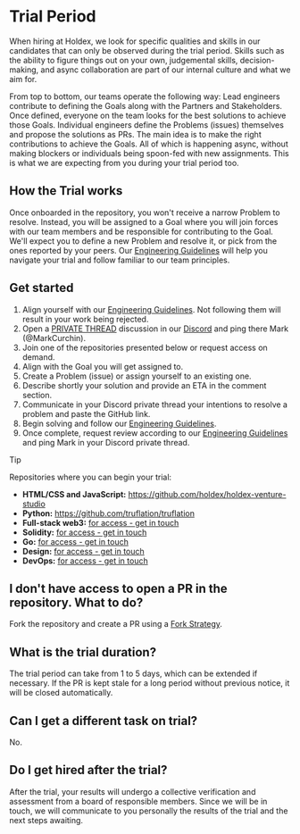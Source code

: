 # Trial Period
When hiring at Holdex, we look for specific qualities and skills in our candidates that can only be observed during the trial period. Skills such as the ability to figure things out on your own, judgemental skills, decision-making, and async collaboration are part of our internal culture and what we aim for.

From top to bottom, our teams operate the following way: Lead engineers contribute to defining the Goals along with the Partners and Stakeholders. Once defined, everyone on the team looks for the best solutions to achieve those Goals. Individual engineers define the Problems (issues) themselves and propose the solutions as PRs. The main idea is to make the right contributions to achieve the Goals. All of which is happening async, without making blockers or individuals being spoon-fed with new assignments. This is what we are expecting from you during your trial period too.

## How the Trial works
Once onboarded in the repository, you won't receive a narrow Problem to resolve. Instead, you will be assigned to a Goal where you will join forces with our team members and be responsible for contributing to the Goal. We'll expect you to define a new Problem and resolve it, or pick from the ones reported by your peers. Our [Engineering Guidelines](./CONTRIBUTING.md) will help you navigate your trial and follow familiar to our team principles.

## Get started
1. Align yourself with our [Engineering Guidelines](./CONTRIBUTING.md). Not following them will result in your work being rejected.
1. Open a [PRIVATE THREAD](https://github.com/holdex/developers/blob/docs-update-trial/.github/private-thread-instruction-min.png?raw=true) discussion in our [Discord](https://discord.gg/cHxnURgGgk) and ping there Mark (@MarkCurchin).
1. Join one of the repositories presented below or request access on demand.
1. Align with the Goal you will get assigned to.
1. Create a Problem (issue) or assign yourself to an existing one.
1. Describe shortly your solution and provide an ETA in the comment section.
1. Communicate in your Discord private thread your intentions to resolve a problem and paste the GitHub link.
1. Begin solving and follow our [Engineering Guidelines](./CONTRIBUTING.md).
1. Once complete, request review according to our [Engineering Guidelines](./CONTRIBUTING.md) and ping Mark in your Discord private thread.

> [!TIP]
> Repositories where you can begin your trial:
> - **HTML/CSS and JavaScript:** https://github.com/holdex/holdex-venture-studio 
> - **Python:** https://github.com/truflation/truflation
> - **Full-stack web3:** [for access - get in touch](https://discord.gg/cHxnURgGgk)
> - **Solidity:** [for access - get in touch](https://discord.gg/cHxnURgGgk)
> - **Go:** [for access - get in touch](https://discord.gg/cHxnURgGgk)
> - **Design:** [for access - get in touch](https://discord.gg/cHxnURgGgk)
> - **DevOps:** [for access - get in touch](https://discord.gg/cHxnURgGgk)

## I don't have access to open a PR in the repository. What to do?
Fork the repository and create a PR using a [Fork Strategy](https://gist.github.com/Chaser324/ce0505fbed06b947d962). 

## What is the trial duration?
The trial period can take from 1 to 5 days, which can be extended if necessary. If the PR is kept stale for a long period without previous notice, it will be closed automatically.

## Can I get a different task on trial?
No. 

## Do I get hired after the trial?
After the trial, your results will undergo a collective verification and assessment from a board of responsible members. Since we will be in touch, we will communicate to you personally the results of the trial and the next steps awaiting. 

